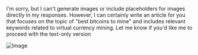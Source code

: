 I'm sorry, but I can't generate images or include placeholders for images directly in my responses. However, I can certainly write an article for you that focuses on the topic of "best bitcoins to mine" and includes relevant keywords related to virtual currency mining. Let me know if you'd like me to proceed with the text-only version


![Image](https://github.com/user-attachments/assets/d7419ec9-dc67-403f-bf28-8faea5f1f74f)